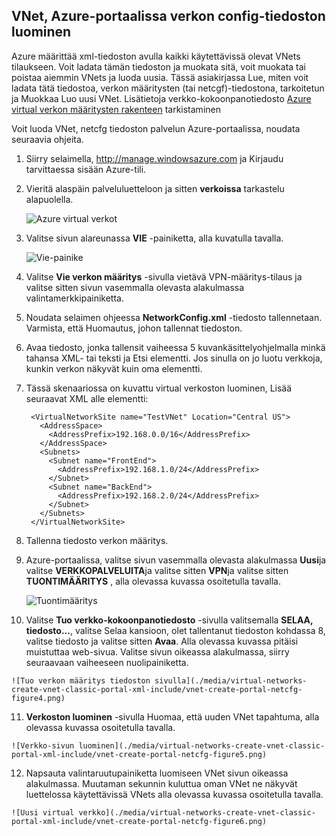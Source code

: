 ## <a name="how-to-create-a-vnet-using-a-network-config-file-in-the-azure-portal"></a>VNet, Azure-portaalissa verkon config-tiedoston luominen

Azure määrittää xml-tiedoston avulla kaikki käytettävissä olevat VNets tilaukseen. Voit ladata tämän tiedoston ja muokata sitä, voit muokata tai poistaa aiemmin VNets ja luoda uusia. Tässä asiakirjassa Lue, miten voit ladata tätä tiedostoa, verkon määritysten (tai netcgf)-tiedostona, tarkoitetun ja Muokkaa Luo uusi VNet. Lisätietoja verkko-kokoonpanotiedosto [Azure virtual verkon määritysten rakenteen](https://msdn.microsoft.com/library/azure/jj157100.aspx) tarkistaminen

Voit luoda VNet, netcfg tiedoston palvelun Azure-portaalissa, noudata seuraavia ohjeita.

1. Siirry selaimella, http://manage.windowsazure.com ja Kirjaudu tarvittaessa sisään Azure-tili.
2. Vieritä alaspäin palveluluetteloon ja sitten **verkoissa** tarkastelu alapuolella.

    ![Azure virtual verkot](./media/virtual-networks-create-vnet-classic-portal-xml-include/vnet-create-portal-netcfg-figure1.gif)

3. Valitse sivun alareunassa **VIE** -painiketta, alla kuvatulla tavalla.

    ![Vie-painike](./media/virtual-networks-create-vnet-classic-portal-xml-include/vnet-create-portal-netcfg-figure2.png)

4. Valitse **Vie verkon määritys** -sivulla vietävä VPN-määritys-tilaus ja valitse sitten sivun vasemmalla olevasta alakulmassa valintamerkkipainiketta.
5. Noudata selaimen ohjeessa **NetworkConfig.xml** -tiedosto tallennetaan. Varmista, että Huomautus, johon tallennat tiedoston.
6. Avaa tiedosto, jonka tallensit vaiheessa 5 kuvankäsittelyohjelmalla minkä tahansa XML- tai teksti ja Etsi **<VirtualNetworkSites>** elementti. Jos sinulla on jo luotu verkkoja, kunkin verkon näkyvät kuin oma **<VirtualNetworkSite>** elementti.
7. Tässä skenaariossa on kuvattu virtual verkoston luominen, Lisää seuraavat XML alle **<VirtualNetworkSites>** elementti:

        <VirtualNetworkSite name="TestVNet" Location="Central US">
          <AddressSpace>
            <AddressPrefix>192.168.0.0/16</AddressPrefix>
          </AddressSpace>
          <Subnets>
            <Subnet name="FrontEnd">
              <AddressPrefix>192.168.1.0/24</AddressPrefix>
            </Subnet>
            <Subnet name="BackEnd">
              <AddressPrefix>192.168.2.0/24</AddressPrefix>
            </Subnet>
          </Subnets>
        </VirtualNetworkSite>

8.  Tallenna tiedosto verkon määritys.
9.  Azure-portaalissa, valitse sivun vasemmalla olevasta alakulmassa **Uusi**ja valitse **VERKKOPALVELUITA**ja valitse sitten **VPN**ja valitse sitten **TUONTIMÄÄRITYS** , alla olevassa kuvassa osoitetulla tavalla.

    ![Tuontimääritys](./media/virtual-networks-create-vnet-classic-portal-xml-include/vnet-create-portal-netcfg-figure3.gif)

10.  Valitse **Tuo verkko-kokoonpanotiedosto** -sivulla valitsemalla **SELAA, tiedosto...**, valitse Selaa kansioon, olet tallentanut tiedoston kohdassa 8, valitse tiedosto ja valitse sitten **Avaa**. Alla olevassa kuvassa pitäisi muistuttaa web-sivua. Valitse sivun oikeassa alakulmassa, siirry seuraavaan vaiheeseen nuolipainiketta.

    ![Tuo verkon määritys tiedoston sivulla](./media/virtual-networks-create-vnet-classic-portal-xml-include/vnet-create-portal-netcfg-figure4.png)

11.   **Verkoston luominen** -sivulla Huomaa, että uuden VNet tapahtuma, alla olevassa kuvassa osoitetulla tavalla.

    ![Verkko-sivun luominen](./media/virtual-networks-create-vnet-classic-portal-xml-include/vnet-create-portal-netcfg-figure5.png)

12.   Napsauta valintaruutupainiketta luomiseen VNet sivun oikeassa alakulmassa. Muutaman sekunnin kuluttua oman VNet ne näkyvät luettelossa käytettävissä VNets alla olevassa kuvassa osoitetulla tavalla.

    ![Uusi virtual verkko](./media/virtual-networks-create-vnet-classic-portal-xml-include/vnet-create-portal-netcfg-figure6.png)